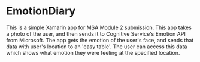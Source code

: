 # EmotionDiary
This is a simple Xamarin app for MSA Module 2 submission. This app takes a photo of the user, and then sends it to Cognitive Service's Emotion API from Microsoft. The app gets the emotion of the user's face, and sends that data with user's location to an 'easy table'. The user can access this data which shows what emotion they were feeling at the specified location.
